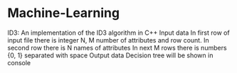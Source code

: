 Machine-Learning
================
ID3:
	An implementation of the ID3 algorithm in C++
	Input data 
		In first row of input file there is integer N, M number of attributes and row count. 
		In second row there is N names of attributes
		In next M rows there is numbers {0, 1} separated with space
	Output data
		Decision tree will be shown in console